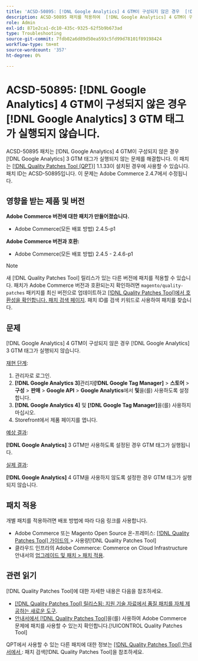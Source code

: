 ```yaml
---
title: 'ACSD-50895: [!DNL Google Analytics] 4 GTM이 구성되지 않은 경우  [!DNL Google Analytics] 3 GTM 태그가 실행되지 않습니다.'
description: ACSD-50895 패치를 적용하여  [!DNL Google Analytics] 4 GTM이 구성되지 않은 경우  [!DNL Google Analytics] 3 GTM 태그가 실행되지 않는 Adobe Commerce 문제를 해결합니다.
role: Admin
exl-id: 871e2ca1-dc10-435c-9325-62f5b9b673ad
type: Troubleshooting
source-git-commit: 7fdb02a6d89d50ea593c5fd99d78101f89198424
workflow-type: tm+mt
source-wordcount: '357'
ht-degree: 0%

---
```


# ACSD-50895: [!DNL Google Analytics] 4 GTM이 구성되지 않은 경우 [!DNL Google Analytics] 3 GTM 태그가 실행되지 않습니다.

ACSD-50895 패치는 [!DNL Google Analytics] 4 GTM이 구성되지 않은 경우 [!DNL Google Analytics] 3 GTM 태그가 실행되지 않는 문제를 해결합니다. 이 패치는 [[!DNL Quality Patches Tool (QPT)]](https://experienceleague.adobe.com/en/docs/commerce-operations/tools/quality-patches-tool/quality-patches-tool-to-self-serve-quality-patches) 1.1.33이 설치된 경우에 사용할 수 있습니다. 패치 ID는 ACSD-50895입니다. 이 문제는 Adobe Commerce 2.4.7에서 수정됩니다.

## 영향을 받는 제품 및 버전

**Adobe Commerce 버전에 대한 패치가 만들어졌습니다.**

* Adobe Commerce(모든 배포 방법) 2.4.5-p1

**Adobe Commerce 버전과 호환:**

* Adobe Commerce(모든 배포 방법) 2.4.5 - 2.4.6-p1

>[!NOTE]
>
>새 [!DNL Quality Patches Tool] 릴리스가 있는 다른 버전에 패치를 적용할 수 있습니다. 패치가 Adobe Commerce 버전과 호환되는지 확인하려면 `magento/quality-patches` 패키지를 최신 버전으로 업데이트하고 [[!DNL Quality Patches Tool]에서 호환성을 확인합니다. 패치 검색 페이지](https://experienceleague.adobe.com/tools/commerce-quality-patches/index.html). 패치 ID를 검색 키워드로 사용하여 패치를 찾습니다.

## 문제

[!DNL Google Analytics] 4 GTM이 구성되지 않은 경우 [!DNL Google Analytics] 3 GTM 태그가 실행되지 않습니다.

<u>재현 단계</u>:

1. 관리자로 로그인.
1. **[!DNL Google Analytics 3]**&#x200B;관리자&#x200B;**[!DNL Google Tag Manager]** > **스토어** > **구성** > **판매** > **Google API** > **Google Analytics**&#x200B;에서 **및**&#x200B;을(를) 사용하도록 설정합니다.
1. **[!DNL Google Analytics 4]** 및 **[!DNL Google Tag Manager]**&#x200B;을(를) 사용하지 마십시오.
1. Storefront에서 제품 페이지를 엽니다.

<u>예상 결과</u>:

**[!DNL Google Analytics]** 3 GTM만 사용하도록 설정된 경우 GTM 태그가 실행됩니다.

<u>실제 결과</u>:

**[!DNL Google Analytics]** 4 GTM을 사용하지 않도록 설정한 경우 GTM 태그가 실행되지 않습니다.

## 패치 적용

개별 패치를 적용하려면 배포 방법에 따라 다음 링크를 사용합니다.

* Adobe Commerce 또는 Magento Open Source 온-프레미스: [[!DNL Quality Patches Tool]  가이드의 ](/help/tools/quality-patches-tool/usage.md)> 사용량[!DNL Quality Patches Tool]
* 클라우드 인프라의 Adobe Commerce: Commerce on Cloud Infrastructure 안내서의 [업그레이드 및 패치 > 패치 적용](https://experienceleague.adobe.com/docs/commerce-cloud-service/user-guide/develop/upgrade/apply-patches.html).

## 관련 읽기

[!DNL Quality Patches Tool]에 대한 자세한 내용은 다음을 참조하세요.

* [[!DNL Quality Patches Tool] 릴리스됨: 지원 기술 자료에서 품질 패치를 자체 제공하는 새로운 도구](https://experienceleague.adobe.com/en/docs/commerce-operations/tools/quality-patches-tool/quality-patches-tool-to-self-serve-quality-patches).
* [ 안내서에서  [!DNL Quality Patches Tool]](/help/tools/quality-patches-tool/patches-available-in-qpt/check-patch-for-magento-issue-with-magento-quality-patches.md)을(를) 사용하여 Adobe Commerce 문제에 패치를 사용할 수 있는지 확인합니다.[!UICONTROL Quality Patches Tool]


QPT에서 사용할 수 있는 다른 패치에 대한 정보는 [[!DNL Quality Patches Tool] 안내서에서 ](https://experienceleague.adobe.com/tools/commerce-quality-patches/index.html): 패치 검색[!DNL Quality Patches Tool]을 참조하세요.
